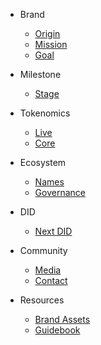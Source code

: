 - Brand

  - [Origin](README.md?id=Origin)
  - [Mission](README.md?id=Mission)
  - [Goal](README.md?id=Goal)

- Milestone

  - [Stage](Milestone.md)

- Tokenomics

  - [Live](Tokenomics/Live.md)
  - [Core](Tokenomics/Core.md)

- Ecosystem

  - [Names](Ecosystem/NameService.md)
  - [Governance](Ecosystem/Governance.md)

- DID

  - [Next DID](DID/NextDID.md)

- Community

  - [Media](Community.md?id=Media)
  - [Contact](Community.md?id=Contact)

- Resources
  - [Brand Assets](Resources/design.md)
  - [Guidebook](Resources/guidebook.md)
